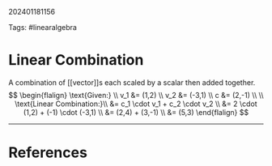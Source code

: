 202401181156

Tags: #linearalgebra 

# Linear Combination
A combination of [[vector]]s each scaled by a scalar then added together.
$$
\begin{flalign}
\text{Given:} \\
v_1 &= (1,2) \\
v_2 &= (-3,1) \\
c &= (2,-1) \\
\\
\text{Linear Combination:}\\
&= c_1 \cdot v_1 + c_2 \cdot v_2 \\
&= 2 \cdot (1,2) + (-1) \cdot (-3,1) \\
&= (2,4) + (3,-1) \\
&= (5,3)
\end{flalign}
$$


---
# References
